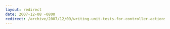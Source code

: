 ```yaml
---
layout: redirect
date: 2007-12-08 -0800
redirect: /archive/2007/12/09/writing-unit-tests-for-controller-actions.aspx/
---
```

